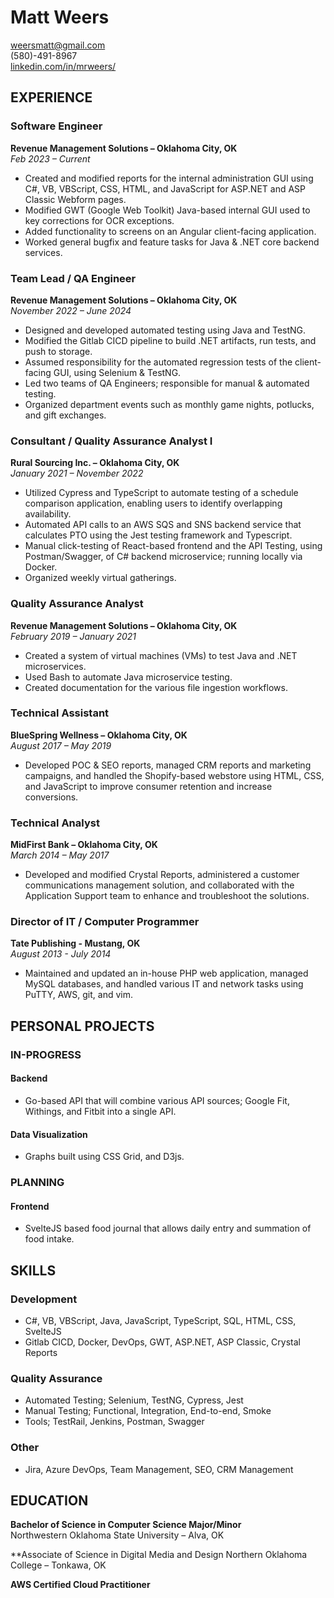 # Matt Weers

[weersmatt@gmail.com](mailto:weersmatt@gmail.com)  
(580)-491-8967  
[linkedin.com/in/mrweers/](https://www.linkedin.com/in/mrweers/)

## EXPERIENCE

### Software Engineer
**Revenue Management Solutions – Oklahoma City, OK**  
*Feb 2023 – Current*

- Created and modified reports for the internal administration GUI using C#, VB, VBScript, CSS, HTML, and JavaScript for ASP.NET and ASP Classic Webform pages.
- Modified GWT (Google Web Toolkit) Java-based internal GUI used to key corrections for OCR exceptions.
- Added functionality to screens on an Angular client-facing application.
- Worked general bugfix and feature tasks for Java & .NET core backend services.

### Team Lead / QA Engineer
**Revenue Management Solutions – Oklahoma City, OK**  
*November 2022 – June 2024*

- Designed and developed automated testing using Java and TestNG.
- Modified the Gitlab CICD pipeline to build .NET artifacts, run tests, and push to storage.
- Assumed responsibility for the automated regression tests of the client-facing GUI, using Selenium & TestNG.
- Led two teams of QA Engineers; responsible for manual & automated testing.
- Organized department events such as monthly game nights, potlucks, and gift exchanges.

### Consultant / Quality Assurance Analyst I
**Rural Sourcing Inc. – Oklahoma City, OK**  
*January 2021 – November 2022*

- Utilized Cypress and TypeScript to automate testing of a schedule comparison application, enabling users to identify overlapping availability.
- Automated API calls to an AWS SQS and SNS backend service that calculates PTO using the Jest testing framework and Typescript.
- Manual click-testing of React-based frontend and the API Testing, using Postman/Swagger, of C# backend microservice; running locally via Docker.
- Organized weekly virtual gatherings.

### Quality Assurance Analyst
**Revenue Management Solutions – Oklahoma City, OK**  
*February 2019 – January 2021*

- Created a system of virtual machines (VMs) to test Java and .NET microservices.
- Used Bash to automate Java microservice testing.
- Created documentation for the various file ingestion workflows.

### Technical Assistant
**BlueSpring Wellness – Oklahoma City, OK**  
*August 2017 – May 2019*

- Developed POC & SEO reports, managed CRM reports and marketing campaigns, and handled the Shopify-based webstore using HTML, CSS, and JavaScript to improve consumer retention and increase conversions.

### Technical Analyst
**MidFirst Bank – Oklahoma City, OK**  
*March 2014 – May 2017*

- Developed and modified Crystal Reports, administered a customer communications management solution, and collaborated with the Application Support team to enhance and troubleshoot the solutions.

### Director of IT / Computer Programmer
**Tate Publishing - Mustang, OK**  
*August 2013 - July 2014*

- Maintained and updated an in-house PHP web application, managed MySQL databases, and handled various IT and network tasks using PuTTY, AWS, git, and vim.

## PERSONAL PROJECTS

### IN-PROGRESS

#### Backend
- Go-based API that will combine various API sources; Google Fit, Withings, and Fitbit into a single API.

#### Data Visualization
- Graphs built using CSS Grid, and D3js.

### PLANNING

#### Frontend
- SvelteJS based food journal that allows daily entry and summation of food intake.

## SKILLS

### Development
- C#, VB, VBScript, Java, JavaScript, TypeScript, SQL, HTML, CSS, SvelteJS
- Gitlab CICD, Docker, DevOps, GWT, ASP.NET, ASP Classic, Crystal Reports

### Quality Assurance
- Automated Testing; Selenium, TestNG, Cypress, Jest
- Manual Testing; Functional, Integration, End-to-end, Smoke
- Tools; TestRail, Jenkins, Postman, Swagger

### Other
- Jira, Azure DevOps, Team Management, SEO, CRM Management

## EDUCATION

**Bachelor of Science in Computer Science Major/Minor**  
Northwestern Oklahoma State University – Alva, OK

**Associate of Science in Digital Media and Design
Northern Oklahoma College – Tonkawa, OK 


**AWS Certified Cloud Practitioner**
```
